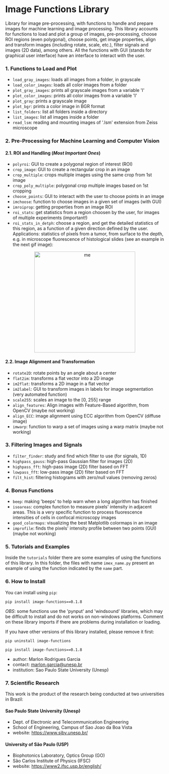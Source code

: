 # Image Functions Library

Library for image pre-processing, with functions to handle and prepare images for machine learning and image processing. This library accounts for functions to load and plot a group of images, pre-processing, choose ROI regions (even polygonal), choose points, get image properties, align and transform images (including rotate, scale, etc.), filter signals and images (2D data), among others. All the functions with GUI (stands for graphical user interface) have an interface to interact with the user.


### 1. Functions to Load and Plot

- `load_gray_images`: loads all images from a folder, in grayscale
- `load_color_images`: loads all color images from a folder
- `plot_gray_images`: prints all grayscale images from a variable 'I'
- `plot_color_images`: prints all color images from a variable 'I'
- `plot_gray`: prints a grayscale image
- `plot_bgr`: prints a color image in BGR format
- `list_folders`: list all folders inside a directory
- `list_images`: list all images inside a folder
- `read_lsm`: reading and mounting images of '.lsm' extension from Zeiss microscope 


### 2. Pre-Processing for Machine Learning and Computer Vision

#### 2.1. ROI and Handling (*Most Important Ones*)

- `polyroi`: GUI to create a polygonal region of interest (ROI)
- `crop_image`: GUI to create a rectangular crop in an image
- `crop_multiple`: crops multiple images using the same crop from 1st image
- `crop_poly_multiple`: polygonal crop multiple images based on 1st cropping
- `choose_points`: GUI to interact with the user to choose points in an image
- `imchoose`: function to choose images in a given set of images (with GUI)
- `imroiprop`: getting properties from an image ROI
- `roi_stats`: get statistics from a region choosen by the user, for images of multiple experiments (important!)
- `roi_stats_in_detph`: choose a region, and get the detailed statistics of this region, as a function of a given direction defined by the user. Applications: statistics of pixels from a tumor, from surface to the depth, e.g. in microscope fluorescence of histological slides (see an example in the next gif image):

<p align="center">
  <img src="https://raw.githubusercontent.com/MarlonGarcia/imfun/main/media/roi_stats_in_detph.gif" alt="me" width="320" />
</p>
    
#### 2.2. Image Alignment and Transformation

- `rotate2D`: rotate points by an angle about a center
- `flat2im`: transforms a flat vector into a 2D image
- `im2flat`: transforms a 2D image in a flat vector
- `im2label`: GUI to transform images in labels for image segmentation (very automated function)
- `scale255`: scales an image to the [0, 255] range
- `align_features`: Align images with Feature-Based algorithm, from OpenCV (maybe not working)
- `align_ECC`: image alignment using ECC algorithm from OpenCV (diffuse image)
- `imwarp`: function to warp a set of images using a warp matrix (maybe not working)
    
    
### 3. Filtering Images and Signals

- `filter_finder`: study and find which filter to use (for signals, 1D)
- `highpass_gauss`: high-pass Gaussian filter for images (2D)
- `highpass_fft`: high-pass image (2D) filter based on FFT
- `lowpass_fft`: low-pass image (2D) filter based on FFT
- `filt_hist`: filtering histograms with zero/null values (removing zeros)


### 4. Bonus Functions

- `beep`: making 'beeps' to help warn when a long algorithm has finished
- `isoareas`: complex function to measure pixels' intensity in adjacent areas. This is a very specific function to process fluorescence intensities of cells in confocal microscopy images
- `good_colormaps`: visualizing the best Matplotlib colormaps in an image
- `improfile`: finds the pixels' intensity profile between two points (GUI) (maybe not working)



### 5. Tutorials and Examples

Inside the `tutorials` folder there are some examples of using the functions of this library. In this folder, the files with name `imex_name.py` present an example of using the function indicated by the `name` part.



### 6. How to Install

You can install using `pip`:

```
pip install image-functions==0.1.8
```

*OBS*: some functions use the 'pynput' and 'windsound' libraries, which may be difficult to install and do not works on non-windows platforms. Comment on these library imports if there are problems during installation or loading.


If you have other versions of this library installed, please remove it first:
```
pip uninstall image-functions

pip install image-functions==0.1.8
```

- author: Marlon Rodrigues Garcia
- contact: marlon.garcia@unesp.br
- institution: Sao Paulo State University (Unesp)


### 7. Scientific Research

This work is the product of the research being conducted at two universities in Brazil:

#### Sao Paulo State University (Unesp)
- Dept. of Electronic and Telecommunication Engineering
- School of Engineering, Campus of Sao Joao da Boa Vista
- website: https://www.sjbv.unesp.br/

#### University of São Paulo (USP)
- Biophotonics Laboratory, Optics Group (GO)
- São Carlos Institute of Physics (IFSC)
- website: https://www2.ifsc.usp.br/english/